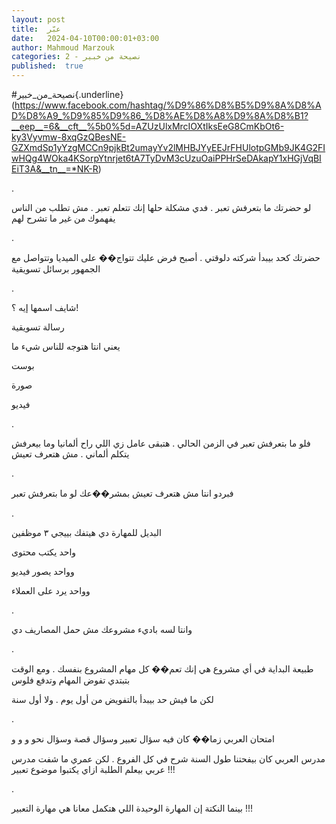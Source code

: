 ```yaml
---
layout: post
title:  عبّر
date:   2024-04-10T00:00:01+03:00
author: Mahmoud Marzouk
categories: 2 - نصيحة من خبير
published:  true
---
```

\#نصيحة_من_خبير{.underline}(https://www.facebook.com/hashtag/%D9%86%D8%B5%D9%8A%D8%AD%D8%A9_%D9%85%D9%86_%D8%AE%D8%A8%D9%8A%D8%B1?__eep__=6&__cft__%5b0%5d=AZUzUlxMrcIOXtIksEeG8CmKbOt6-ky3Vyvmw-8xqGzQBesNE-GZXmdSp1yYzgMCCn9pjkBt2umayYv2lMHBJYyEEJrFHUlotpGMb9JK4G2FIwHQg4WOka4KSorpYtnrjet6tA7TyDvM3cUzuOaiPPHrSeDAkapY1xHGjVqBIEiT3A&__tn__=*NK-R)

.

لو حضرتك ما بتعرفش تعبر . فدي مشكلة حلها إنك تتعلم تعبر . مش تطلب من
الناس يفهموك من غير ما تشرح لهم

.

حضرتك كحد بيبدأ شركته دلوقتي . أصبح فرض عليك تتواج�� على الميديا وتتواصل
مع الجمهور برسائل تسويقية

.

شايف اسمها إيه ؟!

رسالة تسويقية

يعني انتا هتوجه للناس شيء ما

بوست

صورة

فيديو

.

فلو ما بتعرفش تعبر في الزمن الحالي . هتبقى عامل زي اللي راح ألمانيا وما
بيعرفش يتكلم ألماني . مش هتعرف تعيش

.

فبردو انتا مش هتعرف تعيش بمشر��عك لو ما بتعرفش تعبر

.

البديل للمهارة دي هيتفك بييجي ٣ موظفين

واحد يكتب محتوى

وواحد يصور فيديو

وواحد يرد على العملاء

.

وانتا لسه باديء مشروعك مش حمل المصاريف دي

.

طبيعة البداية في أي مشروع هي إنك تعم�� كل مهام المشروع بنفسك . ومع الوقت
بتبتدي تفوض المهام وتدفع فلوس

لكن ما فيش حد بيبدأ بالتفويض من أول يوم . ولا أول سنة

.

امتحان العربي زما�� كان فيه سؤال تعبير وسؤال قصة وسؤال نحو و و
و

مدرس العربي كان بيفحتنا طول السنة شرح في كل الفروع . لكن عمري ما شفت
مدرس عربي بيعلم الطلبة ازاي يكتبوا موضوع تعبير !!!

.

بينما النكتة إن المهارة الوحيدة اللي هتكمل معانا هي مهارة
التعبير !!!
